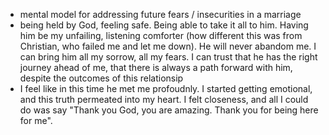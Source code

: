 - mental model for addressing future fears / insecurities in a marriage  
- being held by God, feeling safe. Being able to take it all to him. Having him be my unfailing, listening comforter (how different this was from Christian, who failed me and let me down). He will never abandom me. I can bring him all my sorrow, all my fears. I can trust that he has the right journey ahead of me, that there is always a path forward with him, despite the outcomes of this relationsip  
- I feel like in this time he met me profoudnly. I started getting emotional, and this truth permeated into my heart. I felt closeness, and all I could do was say "Thank you God, you are amazing. Thank you for being here for me".